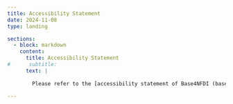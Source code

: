 ```yaml
---
title: Accessibility Statement
date: 2024-11-08
type: landing

sections:
  - block: markdown
    content:
      title: Accessibility Statement
#      subtitle: 
      text: |
        
        Please refer to the [accessibility statement of Base4NFDI (base4nfdi.de)](https://base4nfdi.de/accessibility), which also applies for this site.

---
```

